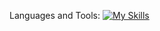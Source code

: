 Languages and Tools:
[![My Skills](https://skillicons.dev/icons?i=solidity,js,php,mysql,html,css,ipfs)](https://skillicons.dev)
